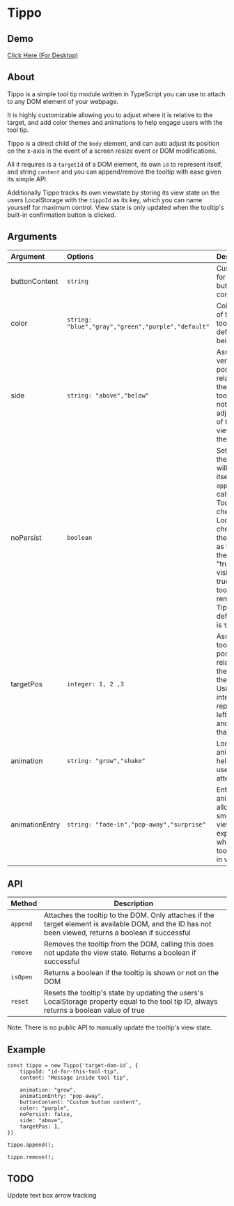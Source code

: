 # Tippo

## Demo

[Click Here (For Desktop)](https://vietnamesecoffee.github.io/projects/tippo)

## About

Tippo is a simple tool tip module written in TypeScript you can use to attach to any DOM element of your webpage.

It is highly customizable allowing you to adjust where it is relative to the target, and add color themes and animations to help engage users with the tool tip.

Tippo is a direct child of the `body` element, and can auto adjust its position on the x-axis in the event of a screen resize event or DOM modifications.

All it requires is a `targetId` of a DOM element, its own `id` to represent itself, and string `content` and you can append/remove the tooltip with ease given its simple API.

Additionally Tippo tracks its own viewstate by storing its view state on the users LocalStorage with the `tippoId` as its key, which you can name yourself for maximum control. View state is only updated when the tooltip's built-in confirmation button is clicked.

## Arguments

| Argument       | Options                                            | Description                                                                                                                                                                                                                                         |
| :------------- | :------------------------------------------------- | :-------------------------------------------------------------------------------------------------------------------------------------------------------------------------------------------------------------------------------------------------- |
| buttonContent  | `string`                                           | Custom text for the button's confirmation                                                                                                                                                                                                           |
| color          | `string: "blue","gray","green","purple","default"` | Color theme of the entire tool tip, default is a beige yellow                                                                                                                                                                                       |
| side           | `string: "above","below"`                          | Assigns the vertical position relative to the target, tooltip does not auto-adjust if out of the viewport on the y-axis                                                                                                                             |
| noPersist      | `boolean`                                          | Sets whether the tooltip will display itself when `append()` is called. Tooltip will check LocalStorage check using the tooltip ID as the key if the value is "true" for visisted, if true, no tooltip will render. Tippo's default value is `true` |
| targetPos      | `integer: 1, 2 ,3`                                 | Assigns the tool tip position relative to the target in the x-axis. Using integers it represents left, center and right in that order.                                                                                                              |
| animation      | `string: "grow","shake"`                           | Looping animation to help draw users attention                                                                                                                                                                                                      |
| animationEntry | `string: "fade-in","pop-away","surprise"`          | Entry animation to allow for a smoother viewing experience when the tooltip enters in view                                                                                                                                                          |

## API

| Method   | Description                                                                                                                                            |
| :------- | ------------------------------------------------------------------------------------------------------------------------------------------------------ |
| `append` | Attaches the tooltip to the DOM. Only attaches if the target element is available DOM, and the ID has not been viewed, returns a boolean if successful |
| `remove` | Removes the tooltip from the DOM, calling this does not update the view state. Returns a boolean if successful                                         |
| `isOpen` | Returns a boolean if the tooltip is shown or not on the DOM                                                                                            |
| `reset`  | Resets the tooltip's state by updating the users's LocalStorage property equal to the tool tip ID, always returns a boolean value of true              |

Note: There is no public API to manually update the tooltip's view state.

## Example

```
const tippo = new Tippo('target-dom-id`, {
    tippoId: "id-for-this-tool-tip",
    content: "Message inside tool tip",

    animation: "grow",
    animationEntry: "pop-away",
    buttonContent: "Custom button content",
    color: "purple",
    noPersist: false,
    side: "above",
    targetPos: 1,
})

tippo.append();

tippo.remove();

```

## TODO

Update text box arrow tracking
